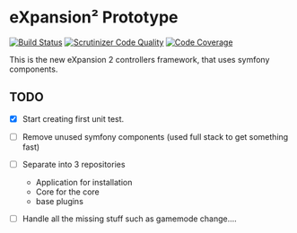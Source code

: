 # eXpansion² Prototype

[![Build Status](https://travis-ci.org/eXpansionPluginPack/eXpansion2.svg?branch=master)](https://travis-ci.org/eXpansionPluginPack/eXpansion2)
[![Scrutinizer Code Quality](https://scrutinizer-ci.com/g/eXpansionPluginPack/eXpansion2/badges/quality-score.png?b=master)](https://scrutinizer-ci.com/g/eXpansionPluginPack/eXpansion2/?branch=master)
[![Code Coverage](https://scrutinizer-ci.com/g/eXpansionPluginPack/eXpansion2/badges/coverage.png?b=master)](https://scrutinizer-ci.com/g/eXpansionPluginPack/eXpansion2/?branch=master)

This is the new eXpansion 2 controllers framework, that uses symfony components.

## TODO

- [x] Start creating first unit test.
- [ ] Remove unused symfony components (used full stack to get something fast)
- [ ] Separate into 3 repositories
    - Application for installation 
    - Core for the core
    - base plugins
- [ ] Handle all the missing stuff such as gamemode change....

